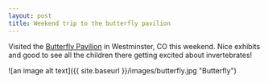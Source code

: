 ```yaml
---
layout: post
title: Weekend trip to the butterfly pavilion
---
```

Visited the [Butterfly Pavilion](https://www.butterflies.org/) in Westminster, CO this weekend. 
Nice exhibits and good to see all the children there getting excited about invertebrates! 

![an image alt text]({{ site.baseurl }}/images/butterfly.jpg "Butterfly")


